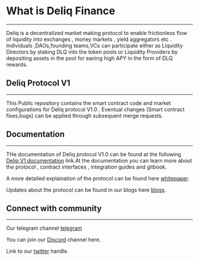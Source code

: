 # What is Deliq Finance
***
Deliq is a decentralized market making protocol to enable frictionless flow of liquidity into exchanges , money markets , yield aggregators etc . Individuals ,DAOs,founding teams,VCs can participate either as Liquidity Directors by staking DLQ into the token pools or Liquidity Providers by depositing assets in the pool for eaning high APY in the form of DLQ rewards.

## Deliq Protocol V1
***
This Public repository contains the smart contract code and market configurations for Deliq protocol V1.0 . Eventual changes (Smart contract fixes,bugs) can be applied through subsequent merge requests.

## Documentation
***
THe documentation of Deliq protocol V1.0 can be found at the following [Deliq V1 documentation](https://deliqfinance.com/developers/) link.At the documentation you can learn more about the protocol , contract interfaces , integration guides and gitbook.

A more detailed explaination of the protocol can be found here [whitepaper](https://deliqfinance.com/wp-content/uploads/2021/09/Deliq-Whitepaper.pdf).

Updates about the protocol can be found in our blogs here [blogs](https://deliqfinance.medium.com).

## Connect with community
***
Our telegram channel [telegram](https://t.me/DeliqFinance)

You can join our [Discord](https://discord.gg/byTvJACbsQ) channel here.

Link to our [twitter](https://twitter.com/deliqfinance) handle.


